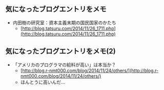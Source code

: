 ## 気になったブログエントリをメモ 


* 内田樹の研究室：資本主義末期の国民国家のかたち
  * [http://blog.tatsuru.com/2014/11/26_1711.php](http://blog.tatsuru.com/2014/11/26_1711.php)



## 気になったブログエントリをメモ(2)


* 「アメリカのプログラマの給料が高い」は本当か？
  * [http://blog.r-nmt000.com/blog/2014/11/24/others/](http://blog.r-nmt000.com/blog/2014/11/24/others/)
  * ほんとうに高いんだ...
